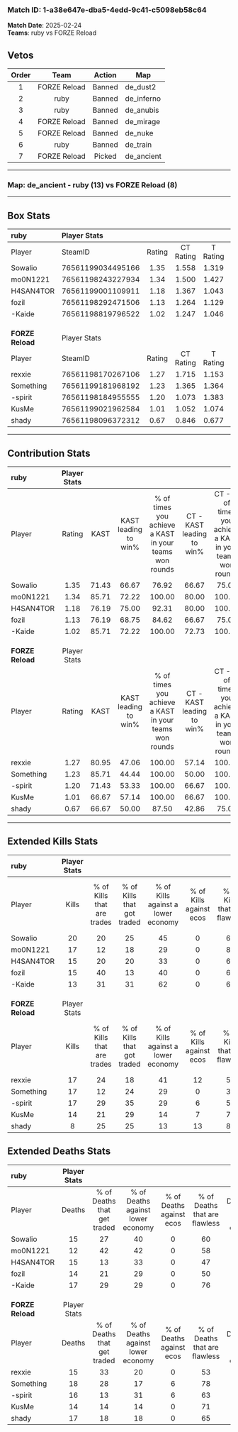 ### Match ID: 1-a38e647e-dba5-4edd-9c41-c5098eb58c64  
**Match Date**: 2025-02-24  
**Teams**: ruby vs FORZE Reload  

## Vetos  

| Order | Team | Action | Map |
| :---: | :--: | :----: | --- |
| 1 | FORZE Reload | Banned | de_dust2 |
| 2 | ruby | Banned | de_inferno |
| 3 | ruby | Banned | de_anubis |
| 4 | FORZE Reload | Banned | de_mirage |
| 5 | FORZE Reload | Banned | de_nuke |
| 6 | ruby | Banned | de_train |
| 7 | FORZE Reload | Picked | de_ancient |

---  

### **Map**: de_ancient - ruby (13) vs FORZE Reload (8)  
---  

## Box Stats  

| **ruby**         | Player Stats      |        |           |          |       |      |       |         |        |      |     |
| :- | :- | :-: | :-: | :-: | :-: | :-: | :-: | :-: | :-: | :-: | :-: |
| Player           | SteamID           | Rating | CT Rating | T Rating | KAST  | ADR  | Kills | Assists | Deaths | K/D  | HS% |
| Sowalio          | 76561199034495166 |  1.35  |   1.558   |  1.319   | 71.43 | 98.6 |  20   |    2    |   15   | 1.33 | 70  |
| mo0N1221         | 76561198243227934 |  1.34  |   1.500   |  1.427   | 85.71 | 75.1 |  17   |    4    |   12   | 1.42 | 35  |
| H4SAN4TOR        | 76561199001109911 |  1.18  |   1.367   |  1.043   | 76.19 | 90.0 |  15   |    7    |   15   | 1.00 | 46  |
| fozil            | 76561198292471506 |  1.13  |   1.264   |  1.129   | 76.19 | 70.8 |  15   |    5    |   14   | 1.07 | 46  |
| -Kaide           | 76561198819796522 |  1.02  |   1.247   |  1.046   | 85.71 | 60.8 |  13   |    8    |   17   | 0.76 | 30  |
|                  |                   |        |           |          |       |      |       |         |        |      |     |
|                  |                   |        |           |          |       |      |       |         |        |      |     |
|                  |                   |        |           |          |       |      |       |         |        |      |     |
| **FORZE Reload** | Player Stats      |        |           |          |       |      |       |         |        |      |     |
| Player           | SteamID           | Rating | CT Rating | T Rating | KAST  | ADR  | Kills | Assists | Deaths | K/D  | HS% |
| rexxie           | 76561198170267106 |  1.27  |   1.715   |  1.153   | 80.95 | 85.8 |  17   |    4    |   15   | 1.13 | 64  |
| Something        | 76561199181968192 |  1.23  |   1.365   |  1.364   | 85.71 | 84.1 |  17   |    6    |   18   | 0.94 | 58  |
| -spirit          | 76561198184955555 |  1.20  |   1.073   |  1.383   | 71.43 | 94.5 |  17   |    4    |   16   | 1.06 | 47  |
| KusMe            | 76561199021962584 |  1.01  |   1.052   |  1.074   | 66.67 | 70.5 |  14   |    4    |   14   | 1.00 | 64  |
| shady            | 76561198096372312 |  0.67  |   0.846   |  0.677   | 66.67 | 59.9 |   8   |    7    |   17   | 0.47 | 50  |
---  

## Contribution Stats  

| **ruby**         | Player Stats |       |                      |                                                        |                           |                                                             |                          |                                                            |
| :- | :-: | :-: | :-: | :-: | :-: | :-: | :-: | :-: |
| Player           |    Rating    | KAST  | KAST leading to win% | % of times you achieve a KAST in your teams won rounds | CT - KAST leading to win% | CT - % of times you achieve a KAST in your teams won rounds | T - KAST leading to win% | T - % of times you achieve a KAST in your teams won rounds |
| Sowalio          |     1.35     | 71.43 |        66.67         |                         76.92                          |           66.67           |                            75.00                            |          66.67           |                           80.00                            |
| mo0N1221         |     1.34     | 85.71 |        72.22         |                         100.00                         |           80.00           |                           100.00                            |          62.50           |                           100.00                           |
| H4SAN4TOR        |     1.18     | 76.19 |        75.00         |                         92.31                          |           80.00           |                           100.00                            |          66.67           |                           80.00                            |
| fozil            |     1.13     | 76.19 |        68.75         |                         84.62                          |           66.67           |                            75.00                            |          71.43           |                           100.00                           |
| -Kaide           |     1.02     | 85.71 |        72.22         |                         100.00                         |           72.73           |                           100.00                            |          71.43           |                           100.00                           |
|                  |              |       |                      |                                                        |                           |                                                             |                          |                                                            |
|                  |              |       |                      |                                                        |                           |                                                             |                          |                                                            |
|                  |              |       |                      |                                                        |                           |                                                             |                          |                                                            |
| **FORZE Reload** | Player Stats |       |                      |                                                        |                           |                                                             |                          |                                                            |
| Player           |    Rating    | KAST  | KAST leading to win% | % of times you achieve a KAST in your teams won rounds | CT - KAST leading to win% | CT - % of times you achieve a KAST in your teams won rounds | T - KAST leading to win% | T - % of times you achieve a KAST in your teams won rounds |
| rexxie           |     1.27     | 80.95 |        47.06         |                         100.00                         |           57.14           |                           100.00                            |          40.00           |                           100.00                           |
| Something        |     1.23     | 85.71 |        44.44         |                         100.00                         |           50.00           |                           100.00                            |          40.00           |                           100.00                           |
| -spirit          |     1.20     | 71.43 |        53.33         |                         100.00                         |           66.67           |                           100.00                            |          44.44           |                           100.00                           |
| KusMe            |     1.01     | 66.67 |        57.14         |                         100.00                         |           66.67           |                           100.00                            |          50.00           |                           100.00                           |
| shady            |     0.67     | 66.67 |        50.00         |                         87.50                          |           42.86           |                            75.00                            |          57.14           |                           100.00                           |
---  

## Extended Kills Stats  

| **ruby**         | Player Stats |                            |                            |                                    |                         |                              |                                 |                                       |                    |           |
| :- | :-: | :-: | :-: | :-: | :-: | :-: | :-: | :-: | :-: | :-: |
| Player           |    Kills     | % of Kills that are trades | % of Kills that got traded | % of Kills against a lower economy | % of Kills against ecos | % of Kills that are flawless | % of Kills that are close duels | % of Kills that are assisted by flash | Pistol Round Kills | AWP Kills |
| Sowalio          |      20      |             20             |             25             |                 45                 |            0            |              60              |               10                |                   0                   |         0          |     0     |
| mo0N1221         |      17      |             12             |             18             |                 29                 |            0            |              82              |                0                |                   0                   |         2          |     9     |
| H4SAN4TOR        |      15      |             20             |             20             |                 33                 |            0            |              60              |                0                |                   0                   |         1          |     0     |
| fozil            |      15      |             40             |             13             |                 40                 |            0            |              60              |                0                |                   7                   |         4          |     0     |
| -Kaide           |      13      |             31             |             31             |                 62                 |            0            |              69              |                8                |                   0                   |         0          |     0     |
|                  |              |                            |                            |                                    |                         |                              |                                 |                                       |                    |           |
|                  |              |                            |                            |                                    |                         |                              |                                 |                                       |                    |           |
|                  |              |                            |                            |                                    |                         |                              |                                 |                                       |                    |           |
| **FORZE Reload** | Player Stats |                            |                            |                                    |                         |                              |                                 |                                       |                    |           |
| Player           |    Kills     | % of Kills that are trades | % of Kills that got traded | % of Kills against a lower economy | % of Kills against ecos | % of Kills that are flawless | % of Kills that are close duels | % of Kills that are assisted by flash | Pistol Round Kills | AWP Kills |
| rexxie           |      17      |             24             |             18             |                 41                 |           12            |              59              |                6                |                  12                   |         2          |     0     |
| Something        |      17      |             12             |             24             |                 29                 |            0            |              35              |               24                |                  12                   |         2          |     0     |
| -spirit          |      17      |             29             |             35             |                 29                 |            6            |              53              |               12                |                   6                   |         1          |     0     |
| KusMe            |      14      |             21             |             29             |                 14                 |            7            |              79              |                0                |                   0                   |         3          |     0     |
| shady            |      8       |             25             |             25             |                 13                 |           13            |              88              |                0                |                   0                   |         0          |     4     |
## Extended Deaths Stats  

| **ruby**         | Player Stats |                             |                                   |                          |                               |                            |                           |               |
| :- | :-: | :-: | :-: | :-: | :-: | :-: | :-: | :-: |
| Player           |    Deaths    | % of Deaths that get traded | % of Deaths against lower economy | % of Deaths against ecos | % of Deaths that are flawless | % of Deaths that are close | % of Deaths while blinded | Deaths to AWP |
| Sowalio          |      15      |             27              |                40                 |            0             |              60               |             7              |            20             |       2       |
| mo0N1221         |      12      |             42              |                42                 |            0             |              58               |             0              |             8             |       0       |
| H4SAN4TOR        |      15      |             13              |                33                 |            0             |              47               |             13             |             0             |       1       |
| fozil            |      14      |             21              |                29                 |            0             |              50               |             21             |             7             |       0       |
| -Kaide           |      17      |             29              |                29                 |            0             |              76               |             6              |             0             |       1       |
|                  |              |                             |                                   |                          |                               |                            |                           |               |
|                  |              |                             |                                   |                          |                               |                            |                           |               |
|                  |              |                             |                                   |                          |                               |                            |                           |               |
| **FORZE Reload** | Player Stats |                             |                                   |                          |                               |                            |                           |               |
| Player           |    Deaths    | % of Deaths that get traded | % of Deaths against lower economy | % of Deaths against ecos | % of Deaths that are flawless | % of Deaths that are close | % of Deaths while blinded | Deaths to AWP |
| rexxie           |      15      |             33              |                20                 |            0             |              53               |             0              |             0             |       1       |
| Something        |      18      |             28              |                17                 |            6             |              78               |             0              |             6             |       3       |
| -spirit          |      16      |             13              |                31                 |            6             |              63               |             13             |             0             |       2       |
| KusMe            |      14      |             14              |                14                 |            0             |              71               |             7              |             0             |       2       |
| shady            |      17      |             18              |                18                 |            0             |              65               |             0              |             0             |       1       |

